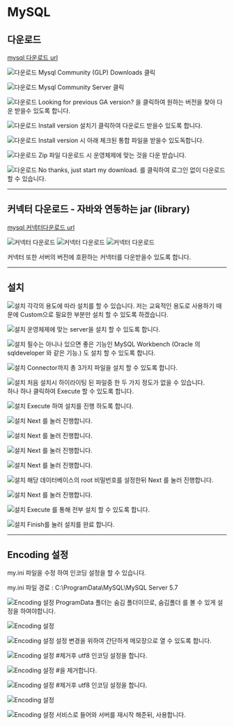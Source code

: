 # MySQL

## 다운로드

[mysql 다운로드 url](https://www.mysql.com/downloads/)

![다운로드](./image/다운로드1.png)
Mysql Community (GLP) Downloads 클릭

![다운로드](./image/다운로드2.png)
Mysql Community Server 클릭

![다운로드](./image/다운로드3.png)
Looking for previous GA version? 을 클릭하여 원하는 버전을 찾아 다운 받을수 있도록 합니다.

![다운로드](./image/다운로드4.png)
Install version 설치기 클릭하여 다운로드 받을수 있도록 합니다.

![다운로드](./image/다운로드5.png)
Install version 시 아래 체크된 통합 파일을 받을수 있도독합니다.

![다운로드](./image/다운로드6.png)
Zip 파일 다운로드 시 운영체제에 맞는 것을 다운 받습니다.

![다운로드](./image/다운로드7.png)
No thanks, just start my download. 를 클릭하여 로그인 없이 다운로드 할 수 있습니다.

---

## 커넥터 다운로드 - 자바와 연동하는 jar (library)

[mysql 커넥터다운로드 url](https://dev.mysql.com/downloads/connector/j/5.1.html)

![커넥터 다운로드](./image/커넥터다운로드1.png)
![커넥터 다운로드](./image/커넥터다운로드2.png)
![커넥터 다운로드](./image/커넥터다운로드3.png)

커넥터 또한 서버의 버전에 호환하는 커넥터를 다운받을수 있도록 합니다.

---

## 설치

![설치](./image/설치1.png)
각각의 용도에 따라 설치를 할 수 있습니다. 저는 교육적인 용도로 사용하기 때문에 Custom으로 필요한 부분만 설치 할 수 있도록 하겠습니다.

![설치](./image/설치2.png)
운영체제에 맞는 server을 설치 할 수 있도록 합니다.

![설치](./image/설치3.png)
필수는 아니나 있으면 좋은 기능인 MySQL Workbench (Oracle 의 sqldeveloper 와 같은 기능.) 도 설치 할 수 있도록 합니다.

![설치](./image/설치4.png)
Connector까지 총 3가지 파일을 설치 할 수 있도록 합니다.

![설치](./image/설치5.png)
처음 설치시 하이라이팅 된 파일중 한 두 가지 정도가 없을 수 있습니다.  
하나 하나 클릭하여 Execute 할 수 있도록 합니다.

![설치](./image/설치6.png)
Execute 하여 설치를 진행 하도록 합니다.

![설치](./image/설치7.png)
Next 를 눌러 진행합니다.

![설치](./image/설치8.png)
Next 를 눌러 진행합니다.

![설치](./image/설치9.png)
Next 를 눌러 진행합니다.

![설치](./image/설치10.png)
Next 를 눌러 진행합니다.

![설치](./image/설치11.png)
해당 데이터베이스의 root 비밀번호를 설정한뒤 Next 를 눌러 진행합니다.

![설치](./image/설치12.png)
Next 를 눌러 진행합니다.

![설치](./image/설치13.png)
Execute 를 통해 전부 설치 할 수 있도록 합니다.

![설치](./image/설치14.png)
Finish를 눌러 설치를 완료 합니다.

---

## Encoding 설정

my.ini 파일을 수정 하여 인코딩 설정을 할 수 있습니다.

my.ini 파일 경로 : C:\ProgramData\MySQL\MySQL Server 5.7

![Encoding 설정](./image/인코딩변경0.png)
ProgramData 폴더는 숨김 폴더이므로, 숨김폴더 를 볼 수 있게 설정을 하여야합니다.

![Encoding 설정](./image/인코딩변경1.png)

![Encoding 설정](./image/인코딩변경2.png)
설정 변경을 위하여 간단하게 메모장으로 열 수 있도록 합니다.

![Encoding 설정](./image/인코딩변경3.png) #제거후 utf8 인코딩 설정을 합니다.

![Encoding 설정](./image/인코딩변경4.png) #을 제거합니다.

![Encoding 설정](./image/인코딩변경5.png) #제거후 utf8 인코딩 설정을 합니다.

![Encoding 설정](./image/인코딩변경6.png)

![Encoding 설정](./image/인코딩변경7.png)
서비스로 들어와 서버를 재시작 해준뒤, 사용합니다.
